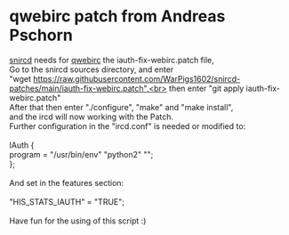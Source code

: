 # qwebirc patch from Andreas Pschorn<br>
[snircd](https://github.com/quakenet/snircd) needs for [qwebirc](https://github.com/qwebirc/qwebirc) the iauth-fix-webirc.patch file,<br>
Go to the snircd sources directory, and enter<br>
"wget https://raw.githubusercontent.com/WarPigs1602/snircd-patches/main/iauth-fix-webirc.patch",<br>
then enter "git apply iauth-fix-webirc.patch"<br>
After that then enter "./configure", "make" and "make install",<br>
and the ircd will now working with the Patch.<br>
Further configuration in the "ircd.conf" is needed or modified to:<br>
<br>
IAuth {<br>
 program = "/usr/bin/env" "python2" "<path to quakenet-iauthd-file>";<br>
};<br>
<br>
And set in the features section:<br>
<br>
"HIS_STATS_IAUTH" = "TRUE";<br>
<br>
Have fun for the using of this script :)
